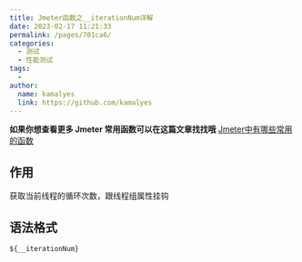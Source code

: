 ```yaml
---
title: Jmeter函数之__iterationNum详解
date: 2023-02-17 11:21:33
permalink: /pages/701ca6/
categories:
  - 测试
  - 性能测试
tags:
  - 
author: 
  name: kamalyes
  link: https://github.com/kamalyes
---
```

**如果你想查看更多 Jmeter 常用函数可以在这篇文章找找哦**
[Jmeter中有哪些常用的函数](./Jmeter中有哪些常用的函数.md)

作用
--

获取当前线程的循环次数，跟线程组属性挂钩

语法格式
----

```
${__iterationNum}
```
